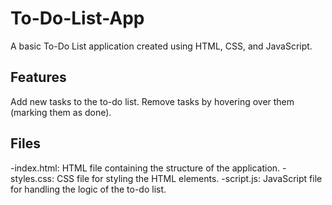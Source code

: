 # To-Do-List-App
A basic To-Do List application created using HTML, CSS, and JavaScript.

## Features
Add new tasks to the to-do list.
Remove tasks by hovering over them (marking them as done).

## Files
-index.html: HTML file containing the structure of the application.
-styles.css: CSS file for styling the HTML elements.
-script.js: JavaScript file for handling the logic of the to-do list.
